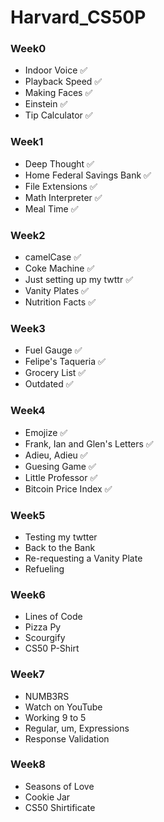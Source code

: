 # Harvard_CS50P
### Week0
- Indoor Voice ✅
- Playback Speed ✅
- Making Faces ✅
- Einstein ✅
- Tip Calculator ✅
### Week1
- Deep Thought ✅
- Home Federal Savings Bank ✅
- File Extensions ✅
- Math Interpreter ✅
- Meal Time ✅
### Week2
- camelCase ✅
- Coke Machine ✅
- Just setting up my twttr ✅
- Vanity Plates ✅
- Nutrition Facts ✅
### Week3
- Fuel Gauge ✅
- Felipe's Taqueria ✅
- Grocery List ✅
- Outdated ✅
### Week4
- Emojize ✅
- Frank, Ian and Glen's Letters ✅
- Adieu, Adieu ✅
- Guesing Game ✅
- Little Professor ✅
- Bitcoin Price Index ✅
### Week5
- Testing my twtter
- Back to the Bank
- Re-requesting a Vanity Plate
- Refueling
### Week6
- Lines of Code
- Pizza Py
- Scourgify
- CS50 P-Shirt
### Week7
- NUMB3RS
- Watch on YouTube
- Working 9 to 5
- Regular, um, Expressions
- Response Validation
### Week8
- Seasons of Love
- Cookie Jar
- CS50 Shirtificate
